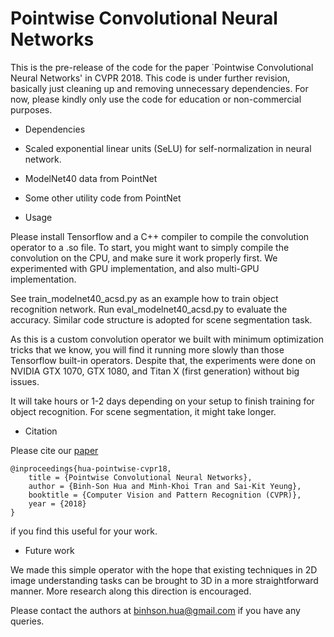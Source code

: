 # Pointwise Convolutional Neural Networks

This is the pre-release of the code for the paper `Pointwise Convolutional Neural Networks' in CVPR 2018. 
This code is under further revision, basically just cleaning up and removing unnecessary dependencies. 
For now, please kindly only use the code for education or non-commercial purposes.

* Dependencies

- Scaled exponential linear units (SeLU) for self-normalization in neural network.

- ModelNet40 data from PointNet

- Some other utility code from PointNet


* Usage

Please install Tensorflow and a C++ compiler to compile the convolution operator to a .so file. 
To start, you might want to simply compile the convolution on the CPU, and make sure it work properly first. We experimented with GPU implementation, and also multi-GPU implementation. 

See train_modelnet40_acsd.py as an example how to train object recognition network. Run eval_modelnet40_acsd.py to evaluate the accuracy. 
Similar code structure is adopted for scene segmentation task. 

As this is a custom convolution operator we built with minimum optimization tricks that we know, you will find it running more slowly than those Tensorflow built-in operators. 
Despite that, the experiments were done on NVIDIA GTX 1070, GTX 1080, and Titan X (first generation) without big issues. 

It will take hours or 1-2 days depending on your setup to finish training for object recognition. For scene segmentation, it might take longer. 


* Citation 

Please cite our [paper](https://arxiv.org/abs/1712.05245)
  
    @inproceedings{hua-pointwise-cvpr18,
        title = {Pointwise Convolutional Neural Networks},
        author = {Binh-Son Hua and Minh-Khoi Tran and Sai-Kit Yeung},
        booktitle = {Computer Vision and Pattern Recognition (CVPR)},
        year = {2018}
    }

if you find this useful for your work. 

* Future work 

We made this simple operator with the hope that existing techniques in 2D image understanding tasks can be brought to 3D in a more straightforward manner. More research along this direction is encouraged. 

Please contact the authors at binhson.hua@gmail.com if you have any queries. 
